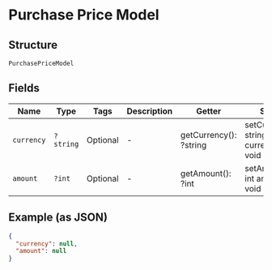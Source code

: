 
# Purchase Price Model

## Structure

`PurchasePriceModel`

## Fields

| Name | Type | Tags | Description | Getter | Setter |
|  --- | --- | --- | --- | --- | --- |
| `currency` | `?string` | Optional | - | getCurrency(): ?string | setCurrency(?string currency): void |
| `amount` | `?int` | Optional | - | getAmount(): ?int | setAmount(?int amount): void |

## Example (as JSON)

```json
{
  "currency": null,
  "amount": null
}
```

